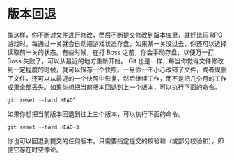 # 版本回退

像这样，你不断对文件进行修改，然后不断提交修改到版本库里，就好比玩 RPG 游戏时，每通过一关就会自动把游戏状态存盘，如果某一关没过去，你还可以选择读取前一关的状态。有些时候，在打 Boss 之前，你会手动存盘，以便万一打 Boss 失败了，可以从最近的地方重新开始。 Git 也是一样，每当你觉得文件修改到一定程度的时候，就可以保存一个快照。一旦你一不小心改错了文件，或者误删了文件，还可以从最近的一个快照中恢复，然后继续工作，而不是把几个月的工作成果全部丢失。如果你想把当前版本回退到上一个版本，可以执行下面的命令。

```shell
git reset --hard HEAD^
```

如果你想把当前版本回退到往上三个版本，可以执行下面的命令。

```shell
git reset --hard HEAD~3
```

你也可以回退到提交的任何版本，只需要指定提交的校验和（或部分校验和），即便它存在时空悖论。

